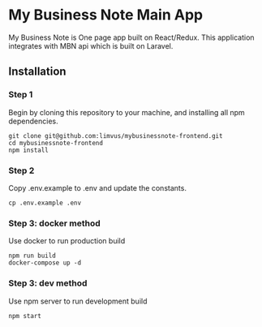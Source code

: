 # My Business Note Main App

My Business Note is One page app built on React/Redux. This application integrates with MBN api which is built on Laravel.

## Installation

### Step 1

Begin by cloning this repository to your machine, and installing all npm dependencies.

```
git clone git@github.com:limvus/mybusinessnote-frontend.git
cd mybusinessnote-frontend
npm install
```

### Step 2

Copy .env.example to .env and update the constants.

```
cp .env.example .env
```

### Step 3: docker method

Use docker to run production build

```
npm run build
docker-compose up -d
```

### Step 3: dev method

Use npm server to run development build

```
npm start
```
